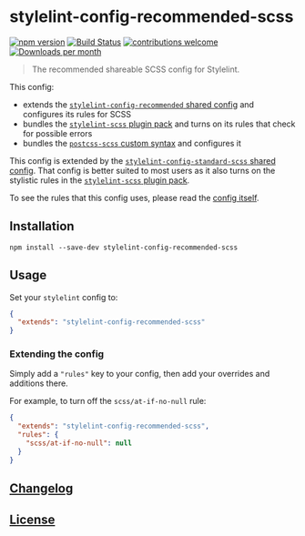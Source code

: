 # stylelint-config-recommended-scss

[![npm version](https://img.shields.io/npm/v/stylelint-config-recommended-scss?logo=npm&logoColor=fff)](https://www.npmjs.com/package/stylelint-config-recommended-scss)
[![Build Status](https://img.shields.io/github/actions/workflow/status/stylelint-scss/stylelint-config-recommended-scss/test.yml?branch=master&label=tests&logo=github)](https://github.com/stylelint-scss/stylelint-config-recommended-scss/actions/workflows/test.yml?query=workflow%3ATests)
[![contributions welcome](https://img.shields.io/badge/contributions-welcome-brightgreen)](https://egghead.io/courses/how-to-contribute-to-an-open-source-project-on-github)
[![Downloads per month](https://img.shields.io/npm/dm/stylelint-config-recommended-scss)](https://npmcharts.com/compare/stylelint-config-recommended-scss)

> The recommended shareable SCSS config for Stylelint.

This config:

- extends the [`stylelint-config-recommended` shared config](https://github.com/stylelint/stylelint-config-recommended) and configures its rules for SCSS
- bundles the [`stylelint-scss` plugin pack](https://github.com/stylelint-scss/stylelint-scss) and turns on its rules that check for possible errors
- bundles the [`postcss-scss` custom syntax](https://github.com/postcss/postcss-scss) and configures it

This config is extended by the [`stylelint-config-standard-scss` shared config](https://github.com/stylelint-scss/stylelint-config-standard-scss). That config is better suited to most users as it also turns on the stylistic rules in the [`stylelint-scss` plugin pack](https://github.com/stylelint-scss/stylelint-scss).

To see the rules that this config uses, please read the [config itself](/index.js).

## Installation

```shell
npm install --save-dev stylelint-config-recommended-scss
```

## Usage

Set your `stylelint` config to:

```json
{
  "extends": "stylelint-config-recommended-scss"
}
```

### Extending the config

Simply add a `"rules"` key to your config, then add your overrides and additions there.

For example, to turn off the `scss/at-if-no-null` rule:

```json
{
  "extends": "stylelint-config-recommended-scss",
  "rules": {
    "scss/at-if-no-null": null
  }
}
```

## [Changelog](CHANGELOG.md)

## [License](LICENSE)
